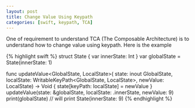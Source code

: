 ```yaml
---
layout: post
title: Change Value Using Keypath
categories: [swift, keypath, TCA]
---
```


One of requirement to understand TCA (The Composable Architecture) is to understand how to change value using keypath. Here is the example

{% highlight swift %}
struct State {
    var innerState: Int
}
var globalState = State(innerState: 1) 

func updateValue<GlobalState, LocalState>(
    state: inout GlobalState, 
    localState: WritableKeyPath<GlobalState, LocalState>, 
    newValue: LocalState) 
-> Void {
    state[keyPath: localState] = newValue
}
updateValue(state: &globalState, localState: \.innerState, newValue: 9)
print(globalState) // will print State(innerState: 9)
{% endhighlight %}
